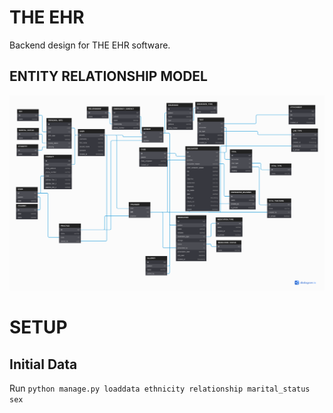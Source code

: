 # THE EHR
Backend design for THE EHR software.

## ENTITY RELATIONSHIP MODEL
![er model for afya ehr software](https://github.com/TechniCollins/the-ehr/blob/main/.design/erd.png)


# SETUP
## Initial Data
Run `python manage.py loaddata ethnicity relationship marital_status sex`

